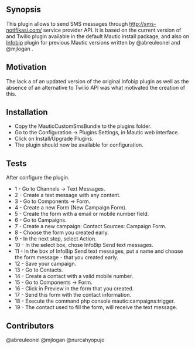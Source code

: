 ## Synopsis

This plugin allows to send SMS messages through http://sms-notifikasi.com/ service provider API. It is based on the current version of and Twilio plugin available in the default Mautic install package, and also on [Infobip](https://github.com/mjlogan/MauticInfoBipSmsBundle "Infobip Repo") plugin for previous Mautic versions written by @abreuleonel and @mjlogan .

## Motivation

The lack a of an updated version of the original Infobip plugin as well as the absence of an alternative to Twilio API was what motivated the creation of this.

## Installation

- Copy the MauticCustomSmsBundle to the plugins folder.
- Go to the Configuration -> Plugins Settings, in Mautic web interface.
- Click on Install/Upgrade Plugins.
- The plugin should now be available for configuration.

## Tests

After configure the plugin.
- 1 - Go to Channels -> Text Messages.
- 2 - Create a text message with any content.
- 3 - Go to Components -> Form.
- 4 - Create a new Form (New Campaign Form).
- 5 - Create the form with a email or mobile number field.
- 6 - Go to Campaigns.
- 7 - Create a new campaign: Contact Sources: Campaign Form.
- 8 - Choose the form you created early.
- 9 - In the next step, select Action.
- 10 - In the select box, chose InfoBip Send text messages.
- 11 - In the box of InfoBip Send text messages, put a name and choose the form message - that you created early.
- 12 - Save your campaign.
- 13 - Go to Contacts.
- 14 - Create a contact with a valid mobile number.
- 15 - Go to Components -> Form.
- 16 - Click in Preview in the form that you created.
- 17 - Send this form with the contact information.
- 18 - Execute the command php console mautic:campaigns:trigger. 
- 19 - The contact used to fill the form, will receive the text message.

## Contributors

@abreuleonel @mjlogan @nurcahyopujo
